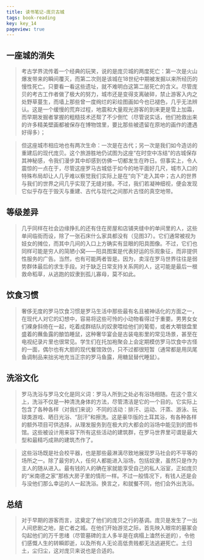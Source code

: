 ```yaml
---
title: 读书笔记-庞贝古城
tags: book-reading
key: key_14
pageview: true
---
```


## 一座城的消失

> 考古学界流传着一个经典的玩笑，说的是庞贝城的两度死亡：第一次是火山爆发带来的瞬间覆灭，而第二次则是该城在18世纪中期被发掘以来所经历的慢性死亡。只要看一看这些遗址，就不难明白这第二层死亡的含义。尽管庞贝的考古工作者做了极大的努力，城市还是变得支离破碎，禁止游客入内之处野草蔓生，而墙上那些曾一度绚烂的彩绘图画如今也已褪色，几乎无法辨认。这是一个缓慢的荒弃过程，地震和大量观光游客的到来更是雪上加霜，而早期发掘者掌握的粗糙技术还帮了不少倒忙（尽管说实话，他们抢救出来的许多精美壁画都被保存在博物馆里，要比那些被遗留在原地的画作的遭遇好得多）；

> 但这座城市相应地也有两次生命：一次是在古代；另一次是我们如今造访的重建后的现代庞贝。这个旅游胜地仍试图为这座“在时空中冻结”的古城保存其神秘感，令我们漫步其中却感到仿佛一切都发生在昨日。但事实上，令人震惊的一点在于，尽管这座罗马古城低于如今的地平面好几尺，城市入口的特殊布局却让人几乎难以察觉我们实际上是在“向下”走入其中；古人的世界与我们的世界之间几乎实现了无缝对接。不过，我们若凝神细视，便会发现它似乎存在于毁灭与重建、古代与现代之间那片古怪的真空地带。

## 等级差异

> 几乎同样在社会边缘挣扎的还有住在房屋和店铺夹缝中的单间里的人，这些单间临街而设，除了一张石床什么家具都没有（见图37）。它们通常被视为妓女的摊位，而其中几间的入口上方确实有显眼的阳具图像。不过，它们也同样可能是穷人的简陋小窝——阳具图案是代表好运的乐观象征，而非提供性服务的广告。当然，也有可能两者皆是。因为，卖淫在罗马世界往往是弱势群体最后的求生手段。对于缺乏日常支持关系网的人，这可能是最后一根救命稻草，从逃跑的奴隶到孤儿寡母，莫不如此。

## 饮食习惯

> 奢侈无度的罗马饮食习惯是罗马生活中那些最有名且被神话化的方面之一，在现代人对它的幻想中，容易将这些可怜的小动物看得过于重要。男男女女们裸身斜倚在一起，吃着成群结队的奴隶喂给他们的葡萄，或者大嚼银盘里盛着的蘸鱼露的酿馅睡鼠，这种奢华宴会是古装电影里的常见场景，甚至在电视纪录片里也很常见。学生们在托加袍聚会上会定期模仿罗马饮食中古怪的一面，偶尔也有大胆的现代餐馆效仿，只不过都很短暂（通常都是用凤尾鱼调制品来拙劣地充当正宗的罗马鱼露，用糖鼠替代睡鼠）。

## 洗浴文化

> 罗马洗浴与罗马文化是同义词：罗马人所到之处必有浴场相随。在这个意义上，洗浴不仅是一种清洗身体的方法，尽管清洁是它的一个目的。它实际上包含了各种各样（对我们来说）不同的活动：排汗、运动、汗蒸、游泳、玩球类游戏、晒日光浴、“刮汗”和擦洗。这是豪华版的土耳其浴，有各种各样的额外项目可供选择，从理发服务到在极大的大都会的浴场中能见到的图书馆。这些被设计用来容下所有这些活动的建筑群，在罗马世界里可谓是最大型和最精巧成熟的建筑杰作了。

> 这些浴场既是社会校平器，也是那些最淋漓尽致地展现罗马社会的不平等的场所之一。除了最穷的人，任何人都能进入浴场，包括奴隶，虽然只是作为主人的随从进入。最有钱的人的确在家就能享受自己的私人浴室，正如庞贝的“米南德之家”那栋大房子里的情形一样。不过一般情况下，有钱人还是会与没他们那么幸运的人一起洗浴。换言之，和就餐不同，他们会外出洗浴。

## 总结

> 对于早期的游客而言，这奠定了他们的庞贝之行的基调。庞贝是发生了一出人间悲剧之地，是亡者之城。在他们开始游览之际，首先映入眼帘的墓冢会勾起他们的万千思绪（尽管墓碑的主人多半是在病榻上溘然长逝的），令他们感慨人生的转瞬即逝，以及所有人无论高低贵贱都无法逃避死亡。土归土，尘归尘，这对庞贝来说也是合适的。
